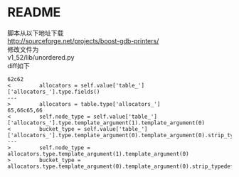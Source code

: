 # README
脚本从以下地址下载  
http://sourceforge.net/projects/boost-gdb-printers/  
修改文件为  
v1_52/lib/unordered.py  
diff如下  

    62c62
    <         allocators = self.value['table_']['allocators_'].type.fields()
    ---
    >         allocators = table.type['allocators_']
    65,66c65,66
    <         self.node_type = self.value['table_']['allocators_'].type.template_argument(1).template_argument(0)
    <         bucket_type = self.value['table_']['allocators_'].type.template_argument(0).template_argument(0).strip_typedefs()
    ---
    >         self.node_type = allocators.type.template_argument(1).template_argument(0)
    >         bucket_type = allocators.type.template_argument(0).template_argument(0).strip_typedefs()
